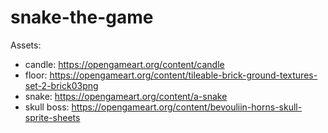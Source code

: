 # snake-the-game


Assets:
- candle: https://opengameart.org/content/candle
- floor: https://opengameart.org/content/tileable-brick-ground-textures-set-2-brick03png
- snake: https://opengameart.org/content/a-snake
- skull boss: https://opengameart.org/content/bevouliin-horns-skull-sprite-sheets